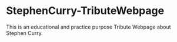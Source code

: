 # StephenCurry-TributeWebpage
This is an educational and practice purpose Tribute Webpage about Stephen Curry.
